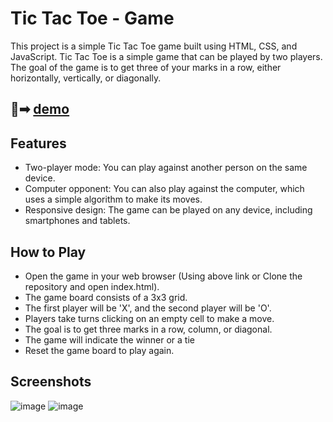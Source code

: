 # Tic Tac Toe - Game
This project is a simple Tic Tac Toe game built using HTML, CSS, and JavaScript. Tic Tac Toe is a simple game that can be played by two players. The goal of the game is to get three of your marks in a row, either horizontally, vertically, or diagonally.


## 🔗➡ [demo](https://rutiktorambe.github.io/TicTacToe-Game)


## Features

- Two-player mode: You can play against another person on the same device.
- Computer opponent: You can also play against the computer, which uses a simple algorithm to make its moves.
- Responsive design: The game can be played on any device, including smartphones and tablets. 


## How to Play
- Open the game in your web browser (Using above link or Clone the repository and open index.html).
- The game board consists of a 3x3 grid.
- The first player will be 'X', and the second player will be 'O'.
- Players take turns clicking on an empty cell to make a move.
- The goal is to get three marks in a row, column, or diagonal.
- The game will indicate the winner or a tie
- Reset the game board to play again.

## Screenshots
![image](https://github.com/Rutiktorambe/TicTacToe-Game/assets/114429614/87dc0066-52ed-4638-847f-7e277bdf559a)
![image](https://github.com/Rutiktorambe/TicTacToe-Game/assets/114429614/570a6e20-0f4e-437b-bc3e-7a0dc9b4e8c4)

